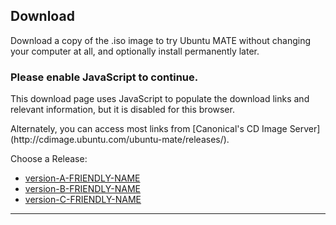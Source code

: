 <!--
.. title: Download Ubuntu MATE
.. slug: download
.. date: 2016-04-04 10:00:00 UTC
.. tags: Ubuntu,MATE,download
.. link:
.. description: Download Ubuntu MATE
.. type: text
.. author: Luke Horwell
-->

## Download
Download a copy of the .iso image to try Ubuntu MATE without changing your
computer at all, and optionally install permanently later.

<noscript>
  <div class="alert alert-danger">
    <h3>Please enable JavaScript to continue.</h3>
    <p>This download page uses JavaScript to populate the download links
    and relevant information, but it is disabled for this browser.</p>
    <p>Alternately, you can access most links from
    [Canonical's CD Image Server](http://cdimage.ubuntu.com/ubuntu-mate/releases/).</p>
  </div>
</noscript>

<div id="release-list">
  <p>Choose a Release:</p>
  <ul id="release" class="nav nav-pills" role="tablist">
    <li id="version-A" role="presentation"><a href="#version-A" aria-controls="home" role="tab" data-toggle="tab">version-A-FRIENDLY-NAME</a></li>
    <li id="version-B" role="presentation"><a href="#version-B" aria-controls="profile" role="tab" data-toggle="tab">version-B-FRIENDLY-NAME</a></li>
    <li id="version-C" role="presentation"><a href="#version-C" aria-controls="home" role="tab" data-toggle="tab">version-C-FRIENDLY-NAME</a></li>
  </ul>
  <hr>
</div>

<div id="arch-list" hidden>
  <p>Choose your architecture:</p>
  <ul id="arch" class="nav nav-pills" role="tablist">
    <li id="i386" role="presentation"><a href="#i386" role="tab" data-toggle="tab">32-bit PC/Mac</a></li>
    <li id="amd64" role="presentation"><a href="#amd64" role="tab" data-toggle="tab">64-bit PC/Mac</a></li>
    <li id="powerpc" role="presentation"><a href="#powerpc" role="tab" data-toggle="tab">PowerPC/Mac</a></li>
    <li id="armhf" role="presentation"><a href="#armhf" role="tab" data-toggle="tab">Raspberry Pi</a></li>
    <li id="arch-help-tab" role="presentation" style="display:none;"><a href="#arch-help" role="tab" data-toggle="tab"><span class="fa fa-question-circle"></span> Which one?</a></li>
  </ul>

  <div id="arch-help">
    <br>
    <div class="col-md-3">
      <div class="well">
        <h4>32-bit PC/Mac (i386)</h4>
        Ideal for computers with:
        <ul>
          <li>Less than 2 GB of RAM.</li>
          <li>Intel and AMD processors.</li>
          <li>Ageing PCs with low-RAM resources.</li>
          <li>Older Intel-based Apple Macintosh systems.</li>
        </ul>
        <a href=""></a>
      </div>
    </div>
    <div class="col-md-3">
      <div class="well">
        <h4>64-bit PC/Mac (amd64)</h4>
        Ideal for computers with:
        <ul>
          <li>More than 3 GB of RAM.</li>
          <li>64-bit capable Intel and AMD processors</li>
          <li>UEFI PCs booting in CSM mode.</li>
          <li>Modern Intel-based Apple Macs</li>
        </ul>
      </div>
    </div>
    <div class="col-md-3">
      <div class="well">
        <h4>PowerPC / Mac</h4>
        Designed for old generation PowerPC-based hardware, like:
        <ul>
          <li>Apple Macintosh G3, G4 and G5</li>
          <li>iBooks and PowerBooks</li>
          <li>IBM OpenPower 7xx Machines</li>
        </ul>
      </div>
    </div>
    <div class="col-md-3">
      <div class="well">
        <h4>Raspberry Pi (armhf)</h4>
        Works on models that have the aarch32 (ARMv7) architecture.
        <ul>
          <li>Raspberry Pi 2</li>
          <li>Raspberry Pi 3</li>
        </ul>
      </div>
    </div>
  </div>
  <hr>
</div>
<div id="download-links" class="row" hidden>
  <div id="release-notes" class="row">
    <div class="col-xs-3">
      <div class="text-center">
        <br>
        <img src="/favicon-144.png" alt="Ubuntu MATE">
      </div>
    </div>
    <div class="col-xs-9">
      <h3>Release Notes</h3>
      <p>See what's new and any other important information for this release.</p>
      <div id="LTS" class="alert alert-success LTS-CODENAMES">
        <p>
          <b>This release has Long Term Support (LTS)</b><br>
          Recommended if you desire a stable system. Support ends on <b>LTS_END_DATE</b>.
        </p>
      </div>
      <p><a class="rpi" href="/raspberry-pi/"><img src="/images/logos/raspberry-pi.png" width="16px" height="16px"> Learn More</a></p>
      <p><a class="rpi" href="/raspberry-pi-change-log/"><img src="/images/logos/raspberry-pi.png" width="16px" height="16px"> What's New?</a></p>
      <p><a class="version-A" href="version-A-RELEASE-URL"><span class="fa fa-file"></span> Release Announcement</a></p>
      <p><a class="version-B" href="version-B-RELEASE-URL"><span class="fa fa-file"></span> Release Announcement</a></p>
      <p><a class="version-C" href="version-C-RELEASE-URL"><span class="fa fa-file"></span> Release Announcement</a></p>
      <div id="version-A-WARNING" hidden>
        <h3><b><span class="fa fa-warning"></span> version-A-WARNING-HEADER</b></h3>
        <p>version-A-WARNING-TEXT</p>
      </div>
      <div id="version-B-WARNING" hidden>
        <h3><b><span class="fa fa-warning"></span> version-B-WARNING-HEADER</b></h3>
        <p>version-B-WARNING-TEXT</p>
      </div>
      <div id="version-C-WARNING" hidden>
        <h3><b><span class="fa fa-warning"></span> version-C-WARNING-HEADER</b></h3>
        <p>version-C-WARNING-TEXT</p>
      </div>
    </div>
  </div>
  <hr>
  <div id="bittorrent" class="row">
    <div class="col-xs-3">
      <div class="text-center">
        <br>
        <img src="../assets/img/misc/torrent.png" alt="BitTorrent">
      </div>
    </div>
    <div class="col-xs-9">
      <h3>Via Torrent</h3>
      <p>If you can spare the bytes, a torrent is the recommended method to download Ubuntu MATE.</p>
      <p>
        <a class="version-A-i386" href="version-A-TORRENT-URL-i386"><span class="fa fa-download"></span> version-A-TORRENT-NAME-i386</a>
        <a class="version-A-amd64" href="version-A-TORRENT-URL-amd64"><span class="fa fa-download"></span> version-A-TORRENT-NAME-amd64</a>
        <a class="version-A-powerpc" href="version-A-TORRENT-URL-powerpc"><span class="fa fa-download"></span> version-A-TORRENT-NAME-powerpc</a>
        <a class="version-A-armhf" href="version-A-TORRENT-URL-armhf"><span class="fa fa-download"></span> version-A-TORRENT-NAME-armhf</a>
        <a class="version-B-i386" href="version-B-TORRENT-URL-i386"><span class="fa fa-download"></span> version-B-TORRENT-NAME-i386</a>
        <a class="version-B-amd64" href="version-B-TORRENT-URL-amd64"><span class="fa fa-download"></span> version-B-TORRENT-NAME-amd64</a>
        <a class="version-B-powerpc" href="version-B-TORRENT-URL-powerpc"><span class="fa fa-download"></span> version-B-TORRENT-NAME-powerpc</a>
        <a class="version-B-armhf" href="version-B-TORRENT-URL-armhf"><span class="fa fa-download"></span> version-B-TORRENT-NAME-armhf</a>
        <a class="version-C-i386" href="version-C-TORRENT-URL-i386"><span class="fa fa-download"></span> version-C-TORRENT-NAME-i386</a>
        <a class="version-C-amd64" href="version-C-TORRENT-URL-amd64"><span class="fa fa-download"></span> version-C-TORRENT-NAME-amd64</a>
        <a class="version-C-powerpc" href="version-C-TORRENT-URL-powerpc"><span class="fa fa-download"></span> version-C-TORRENT-NAME-powerpc</a>
        <a class="version-C-armhf" href="version-C-TORRENT-URL-armhf"><span class="fa fa-download"></span> version-C-TORRENT-NAME-armhf</a>
      </p>
      <p>
        <a class="version-A-i386" href="version-A-MAGNET-URI-i386"><span class="fa fa-magnet"> Magnet Link</span></a>
        <a class="version-A-amd64" href="version-A-MAGNET-URI-amd64"><span class="fa fa-magnet"> Magnet Link</span></a>
        <a class="version-A-powerpc" href="version-A-MAGNET-URI-powerpc"><span class="fa fa-magnet"> Magnet Link</span></a>
        <a class="version-A-armhf" href="version-A-MAGNET-URI-armhf"><span class="fa fa-magnet"> Magnet Link</span></a>
        <a class="version-B-i386" href="version-B-MAGNET-URI-i386"><span class="fa fa-magnet"> Magnet Link</span></a>
        <a class="version-B-amd64" href="version-B-MAGNET-URI-amd64"><span class="fa fa-magnet"> Magnet Link</span></a>
        <a class="version-B-powerpc" href="version-B-MAGNET-URI-powerpc"><span class="fa fa-magnet"> Magnet Link</span></a>
        <a class="version-B-armhf" href="version-B-MAGNET-URI-armhf"><span class="fa fa-magnet"> Magnet Link</span></a>
        <a class="version-C-i386" href="version-C-MAGNET-URI-i386"><span class="fa fa-magnet"> Magnet Link</span></a>
        <a class="version-C-amd64" href="version-C-MAGNET-URI-amd64"><span class="fa fa-magnet"> Magnet Link</span></a>
        <a class="version-C-powerpc" href="version-C-MAGNET-URI-powerpc"><span class="fa fa-magnet"> Magnet Link</span></a>
        <a class="version-C-armhf" href="version-C-MAGNET-URI-armhf"><span class="fa fa-magnet"> Magnet Link</span></a>
      </p>
    </div>
  </div>
  <hr>
  <div id="direct-download" class="row">
    <div class="col-xs-3">
      <div class="text-center">
        <br>
        <img src="../assets/img/misc/iso-dvd-cd-disc.png" alt="Direct Download">
      </div>
    </div>
    <div class="col-xs-9">
      <h3>Via Direct Download</h3>
      <p>If preferred, you can also download the images over HTTP.</p>
      <p>
        <a class="version-A-i386" href="version-A-DIRECT-URL-i386"><span class="fa fa-download"></span> version-A-DIRECT-NAME-i386</a>
        <a class="version-B-i386" href="version-B-DIRECT-URL-i386"><span class="fa fa-download"></span> version-B-DIRECT-NAME-i386</a>
        <a class="version-C-i386" href="version-C-DIRECT-URL-i386"><span class="fa fa-download"></span> version-C-DIRECT-NAME-i386</a>
        <a class="version-A-amd64" href="version-A-DIRECT-URL-amd64"><span class="fa fa-download"></span> version-A-DIRECT-NAME-amd64</a>
        <a class="version-B-amd64" href="version-B-DIRECT-URL-amd64"><span class="fa fa-download"></span> version-B-DIRECT-NAME-amd64</a>
        <a class="version-C-amd64" href="version-C-DIRECT-URL-amd64"><span class="fa fa-download"></span> version-C-DIRECT-NAME-amd64</a>
        <a class="version-A-powerpc" href="version-A-DIRECT-URL-powerpc"><span class="fa fa-download"></span> version-A-DIRECT-NAME-powerpc</a>
        <a class="version-B-powerpc" href="version-B-DIRECT-URL-powerpc"><span class="fa fa-download"></span> version-B-DIRECT-NAME-powerpc</a>
        <a class="version-C-powerpc" href="version-C-DIRECT-URL-powerpc"><span class="fa fa-download"></span> version-C-DIRECT-NAME-powerpc</a>
        <img class="rpi" src="../images/flags/European-Union-Flag-16.png" width="16px" height="16px"/>
        <a class="version-A-armhf" href="version-A-DIRECT-URL-armhf-eu"> version-A-DIRECT-NAME-armhf-eu</a>
        <a class="version-B-armhf" href="version-B-DIRECT-URL-armhf-eu"> version-B-DIRECT-NAME-armhf-eu</a>
        <a class="version-C-armhf" href="version-C-DIRECT-URL-armhf-eu"> version-C-DIRECT-NAME-armhf-eu</a>
        <br class="rpi">
        <img class="rpi" src="../images/flags/Canada-Flag-16.png" width="16px" height="16px"/>
        <a class="version-A-armhf" href="version-A-DIRECT-URL-armhf-ca"> version-A-DIRECT-NAME-armhf-ca</a>
        <a class="version-B-armhf" href="version-B-DIRECT-URL-armhf-ca"> version-B-DIRECT-NAME-armhf-ca</a>
        <a class="version-C-armhf" href="version-C-DIRECT-URL-armhf-ca"> version-C-DIRECT-NAME-armhf-ca</a>
        <br class="rpi">
        <img class="rpi" src="../images/flags/France-Flag-16.png" width="16px" height="16px"/>
        <a class="version-A-armhf" href="version-A-DIRECT-URL-armhf-fr"> version-A-DIRECT-NAME-armhf-fr</a>
        <a class="version-B-armhf" href="version-B-DIRECT-URL-armhf-fr"> version-B-DIRECT-NAME-armhf-fr</a>
        <a class="version-C-armhf" href="version-C-DIRECT-URL-armhf-fr"> version-C-DIRECT-NAME-armhf-fr</a>
      </p>
      <p>
        <b>SHA256 Checksum:</b>
        <code class="version-A-i386">version-A-SHA256-i386</code>
        <code class="version-A-amd64">version-A-SHA256-amd64</code>
        <code class="version-A-powerpc">version-A-SHA256-powerpc</code>
        <code class="version-A-armhf">version-A-SHA256-armhf</code>
        <code class="version-B-i386">version-B-SHA256-i386</code>
        <code class="version-B-amd64">version-B-SHA256-amd64</code>
        <code class="version-B-powerpc">version-B-SHA256-powerpc</code>
        <code class="version-B-armhf">version-B-SHA256-armhf</code>
        <code class="version-C-i386">version-C-SHA256-i386</code>
        <code class="version-C-amd64">version-C-SHA256-amd64</code>
        <code class="version-C-powerpc">version-C-SHA256-powerpc</code>
        <code class="version-C-armhf">version-C-SHA256-armhf</code>
      </p>
      <p>
        <b>Download Size:</b>
        <span class="version-A-i386">version-A-SIZE-i386</span>
        <span class="version-A-amd64">version-A-SIZE-amd64</span>
        <span class="version-A-powerpc">version-A-SIZE-powerpc</span>
        <span class="version-A-armhf">version-A-SIZE-armhf</span>
        <span class="version-B-i386">version-B-SIZE-i386</span>
        <span class="version-B-amd64">version-B-SIZE-amd64</span>
        <span class="version-B-powerpc">version-B-SIZE-powerpc</span>
        <span class="version-B-armhf">version-B-SIZE-armhf</span>
        <span class="version-C-i386">version-C-SIZE-i386</span>
        <span class="version-C-amd64">version-C-SIZE-amd64</span>
        <span class="version-C-powerpc">version-C-SIZE-powerpc</span>
        <span class="version-C-armhf">version-C-SIZE-armhf</span>
      </p>
      <p><a href="../how-to-verify-downloads"><span class="fa fa-question-circle"></span> How to verify downloads</a></p>
      <div class="rpi">
        <span class="fa fa-heart"></span>
        Many thanks to First Colo for contributing the hosting and bandwidth for the Ubuntu MATE downloads
        for the Raspberry Pi images.
      </div>
    </div>
  </div>
  <hr>
  <div id="download-tips" class="row">
    <div class="col-xs-3">
      <div class="text-center">
        <br>
        <img src="../assets/img/misc/download-tips.png" alt="Download Tip">
      </div>
    </div>
    <div class="col-xs-9">
      <h3>Download Tip</h3>
      <p>
        If everyone who downloaded Ubuntu MATE donated $2.50 it would fund the full-time development
        of Ubuntu MATE and MATE Desktop. Please give us a tip and help both projects flourish!
      </p>
      <div class="row">
        PAYPAL-DOWNLOAD-TIPS
      </div>
      <p><b>Powered by: </b> <img src="../assets/img/logos/pp-logo-100px.png"/></p>
      <p>
        To donate more or become an Ubuntu MATE patron
        <a href="https://ubuntu-mate.org/donate/">please visit the donate page</a>.
      </p>
    </div>
  </div>
  <hr>
  <div id="mirrors" class="row">
    <div class="col-xs-3">
      <div class="text-center">
        <br>
        <img src="../assets/img/logos/i18n-small.png" alt="Mirrors and Other Options">
      </div>
    </div>
    <div class="col-xs-9">
      <h3>Mirrors and Other Options</h3>
      <p>You might prefer to find a DVD image on a mirror server that is geographically
      close to you in order to achieve a faster download.</p>
      <p>
        <a target="_blank" href="https://launchpad.net/ubuntu/+cdmirrors">
          <span class="fa fa-globe"></span> List Official Mirrors
        </a>
      </p>
      <p>
        <a class="version-A" href="version-A-OTHER" target="_blank"><span class="fa fa-bookmark"></span> Other Downloads</a>
        <a class="version-B" href="version-B-OTHER" target="_blank"><span class="fa fa-bookmark"></span> Other Downloads</a>
        <a class="version-C" href="version-C-OTHER" target="_blank"><span class="fa fa-bookmark"></span> Other Downloads</a>
      </p>
    </div>
  </div>
  <hr id="mirrors-hr">
  <div id="sponsor1" class="row">
    <div class="col-xs-3">
      <div class="text-center">
        <br><br>
        <img src="../images/sponsors/osdisc.png" alt="OSDisc.com">
      </div>
    </div>
    <div class="col-xs-9">
      <h3>Purchase DVDs and USBs</h3>
      <h4>OSDisc.com</h4>
      <p>OSDisc.com is a leading source for Linux DVDs and USBs. Purchase ready-to-use bootable
      DVDs and memory sticks that come pre-installed with Ubuntu MATE and have persistent storage.</p>
      <p>
        <a href="https://www.osdisc.com/products/ubuntumate?affiliate=ubuntumate">
          <span class="fa fa-shopping-cart"></span> Purchase
        </a>
      </p>
    </div>
  </div>
  <div id="sponsor2" class="row">
    <div class="col-xs-3">
      <div class="text-center">
        <br>
        <img src="../images/merch/hellotux/flash-drive.png" alt="HelloTux Flash Drive">
      </div>
    </div>
    <div class="col-xs-9">
      <h4>HELLOTUX</h4>
      <p>HELLOTUX sell an Ubuntu MATE branded 8GB Metallic Unibody USB stick that is just 41 mm
      long and less than 5 mm thick. It’s the perfect flash drive for your key ring, always
      with you. HELLOTUX will also help you to upgrade your flash drive to the next version
      of Ubuntu MATE, absolutely free.</p>
      <p>
        <a href="https://www.hellotux.com/ubuntumate1510_flash_drive">
          <span class="fa fa-shopping-cart"></span> Purchase
        </a>
      </p>
    </div>
  </div>
  <hr>
  <div id="getting-started" class="row">
    <div class="col-xs-3">
      <div class="text-center">
        <br>
        <img src="../images/merch/hellotux/getting-started.png" alt="Getting Started Resources">
      </div>
    </div>
    <div class="col-xs-9">
      <h3>Useful Resources</h3>
      <p>The following resources may be useful to get you up and running.</p>
      <p>
        <ul>
          <li><a href="../about/#hardware_requirements">System Requirements</a></li>
          <li><a href="https://help.ubuntu.com/community/BurningIsoHowto">Burning a DVD on Windows, Mac and GNU/Linux</a></li>
          <li><a href="../how-to-create-bootable-usb-drive">Creating a bootable USB on Windows, Mac and GNU/Linux</a></li>
        </ul>
      </p>
      <hr>
      <h4>Getting Involved</h4>
      <p>Stop by to share your experiences, ask questions
      and discuss topics with other users and developers.</p>
      <p><a href="https://ubuntu-mate.community"><span class="fa fa-user"></span> Meet the Community</a></p>
      <hr>
      <h4>Squishing Bugs</h4>
      <p>Found a serious issue? Please report them to Launchpad so we can
      get the relevant developers on the job.</p>
      <p><a href="https://bugs.launchpad.net/ubuntu-mate"><span class="fa fa-bug"></span> View Bug Tracker</a></p>
    </div>
  </div>
  <br>
</div>

<script src="https://code.jquery.com/jquery-1.12.2.min.js"></script>
<script src="https://maxcdn.bootstrapcdn.com/bootstrap/3.3.6/js/bootstrap.3.3.6.min"></script>
<link href="https://maxcdn.bootstrapcdn.com/font-awesome/4.5.0/css/font-awesome.min.css" rel="stylesheet" integrity="sha384-XdYbMnZ/QjLh6iI4ogqCTaIjrFk87ip+ekIjefZch0Y+PvJ8CDYtEs1ipDmPorQ+" crossorigin="anonymous">

<script>

<!-- JQuery -->
if (typeof jQuery == 'undefined') {
document.write(unescape("%3Cscript src='/assets/js/jquery-2.0.0.min.js' type='text/javascript'%3E%3C/script%3E"));
}

<!-- Bootstrap -->
if ( typeof($.fn.modal) === 'undefined') {
document.write('<script src="/assets/js/bootstrap.min.js"><\/script>')
}
$.fn.modal || document.write('<script src="">\x3C/script>')

</script>

<script>
  var version = {v1: "version-A", v2: "version-B", v3: "version-C"};
  var arch = {a1: "i386", v2: "amd64", v3: "powerpc", v4: "armhf"};
  // Set defaults
  var show_version = "version-A";
  var show_arch = "i386";
  function updatePage() {
    var v1, a1, v2, a2;
    for (v1 in version) {
      v2 = version[v1];
      $('.' + v2).hide();
      for (a1 in arch) {
        a2 = arch[a1];
        $('.' + v2 + '-' + a2).hide();
      }
    }
    $('.' + show_version).show();
    $('.' + show_version + '-' + show_arch).show();
  }
  function showDownloadLinks() {
    $('#arch-help').slideUp();
    $('#arch-help-tab').fadeIn();
    $('#download-links').slideDown();
    $('#mirrors').show();
    $('#mirrors-hr').show();
    $('.rpi').hide();
    $('#LTS').hide();
  }
  function resetPage() {
    $('#arch-list').slideDown();
  }
  // !!! // Hide on page load.
  // V1-Hide
  // V2-Hide
  // V3-Hide
  updatePage();
  // Selecting a distro version
  $( "#version-A" ).click(function() {
    show_version = "version-A";
    resetPage();
    updatePage();
    //version-A-show-LTS
  });
  $( "#version-B" ).click(function() {
    show_version = "version-B";
    resetPage();
    updatePage();
    //version-B-show-LTS
  });
  $( "#version-C" ).click(function() {
    show_version = "version-C";
    resetPage();
    updatePage();
    //version-C-show-LTS
  });
  $( "#arch-help-tab" ).click(function() {
    $('#arch-help').slideDown();
    $('#download-links').slideUp();
  });
  // Selecting a architecture
  $( "#i386" ).click(function() {
    show_arch = "i386";
    showDownloadLinks();
    updatePage();
  });
  $( "#amd64" ).click(function() {
    show_arch = "amd64";
    showDownloadLinks();
    updatePage();
  });
  $( "#powerpc" ).click(function() {
    show_arch = "powerpc";
    showDownloadLinks();
    updatePage();
  });
  $( "#armhf" ).click(function() {
    show_arch = "armhf";
    showDownloadLinks();
    updatePage();
    $('#mirrors').hide();
    $('#mirrors-hr').hide();
    $('.rpi').show();
  });
</script>
